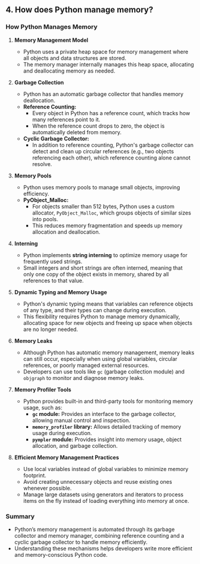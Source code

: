 ## 4. How does Python manage memory?


### How Python Manages Memory

1. **Memory Management Model**
   - Python uses a private heap space for memory management where all objects and data structures are stored.
   - The memory manager internally manages this heap space, allocating and deallocating memory as needed.

2. **Garbage Collection**
   - Python has an automatic garbage collector that handles memory deallocation.
   - **Reference Counting:** 
     - Every object in Python has a reference count, which tracks how many references point to it.
     - When the reference count drops to zero, the object is automatically deleted from memory.
   - **Cyclic Garbage Collector:**
     - In addition to reference counting, Python's garbage collector can detect and clean up circular references (e.g., two objects referencing each other), which reference counting alone cannot resolve.

3. **Memory Pools**
   - Python uses memory pools to manage small objects, improving efficiency.
   - **PyObject_Malloc:** 
     - For objects smaller than 512 bytes, Python uses a custom allocator, `PyObject_Malloc`, which groups objects of similar sizes into pools.
     - This reduces memory fragmentation and speeds up memory allocation and deallocation.

4. **Interning**
   - Python implements **string interning** to optimize memory usage for frequently used strings.
   - Small integers and short strings are often interned, meaning that only one copy of the object exists in memory, shared by all references to that value.

5. **Dynamic Typing and Memory Usage**
   - Python's dynamic typing means that variables can reference objects of any type, and their types can change during execution.
   - This flexibility requires Python to manage memory dynamically, allocating space for new objects and freeing up space when objects are no longer needed.

6. **Memory Leaks**
   - Although Python has automatic memory management, memory leaks can still occur, especially when using global variables, circular references, or poorly managed external resources.
   - Developers can use tools like `gc` (garbage collection module) and `objgraph` to monitor and diagnose memory leaks.

7. **Memory Profiler Tools**
   - Python provides built-in and third-party tools for monitoring memory usage, such as:
     - **`gc` module:** Provides an interface to the garbage collector, allowing manual control and inspection.
     - **`memory_profiler` library:** Allows detailed tracking of memory usage during execution.
     - **`pympler` module:** Provides insight into memory usage, object allocation, and garbage collection.

8. **Efficient Memory Management Practices**
   - Use local variables instead of global variables to minimize memory footprint.
   - Avoid creating unnecessary objects and reuse existing ones whenever possible.
   - Manage large datasets using generators and iterators to process items on the fly instead of loading everything into memory at once.

### Summary
- Python’s memory management is automated through its garbage collector and memory manager, combining reference counting and a cyclic garbage collector to handle memory efficiently.
- Understanding these mechanisms helps developers write more efficient and memory-conscious Python code.